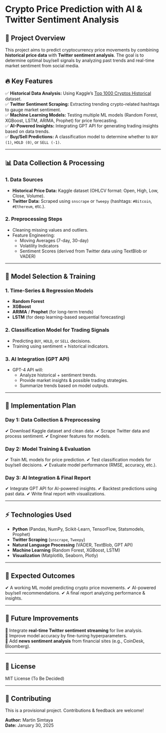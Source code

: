 # Crypto Price Prediction with AI & Twitter Sentiment Analysis

## 📌 Project Overview

This project aims to predict cryptocurrency price movements by combining **historical price data** with **Twitter sentiment analysis**. The goal is to determine optimal buy/sell signals by analyzing past trends and real-time market sentiment from social media.

## 🔥 Key Features

✅ **Historical Data Analysis:** Using Kaggle’s [Top 1000 Cryptos Historical](https://www.kaggle.com/datasets/ayushkhaire/top-1000-cryptos-historical/data) dataset.  
✅ **Twitter Sentiment Scraping:** Extracting trending crypto-related hashtags to gauge market sentiment.  
✅ **Machine Learning Models:** Testing multiple ML models (Random Forest, XGBoost, LSTM, ARIMA, Prophet) for price forecasting.  
✅ **AI-Powered Insights:** Integrating GPT API for generating trading insights based on data trends.  
✅ **Buy/Sell Predictions:** A classification model to determine whether to `BUY (1)`, `HOLD (0)`, or `SELL (-1)`.

---

## 📊 Data Collection & Processing

### **1. Data Sources**

- **Historical Price Data:** Kaggle dataset (OHLCV format: Open, High, Low, Close, Volume).
- **Twitter Data:** Scraped using `snscrape` or `Tweepy` (hashtags: `#Bitcoin`, `#Ethereum`, etc.).

### **2. Preprocessing Steps**

- Cleaning missing values and outliers.
- Feature Engineering:
  - Moving Averages (7-day, 30-day)
  - Volatility Indicators
  - Sentiment Scores (derived from Twitter data using TextBlob or VADER)

---

## 🧠 Model Selection & Training

### **1. Time-Series & Regression Models**

- **Random Forest**
- **XGBoost**
- **ARIMA** / **Prophet** (for long-term trends)
- **LSTM** (for deep learning-based sequential forecasting)

### **2. Classification Model for Trading Signals**

- Predicting `BUY`, `HOLD`, or `SELL` decisions.
- Training using sentiment + historical indicators.

### **3. AI Integration (GPT API)**

- GPT-4 API will:
  - Analyze historical + sentiment trends.
  - Provide market insights & possible trading strategies.
  - Summarize trends based on model outputs.

---

## 🚀 Implementation Plan

### **Day 1:** Data Collection & Preprocessing

✔ Download Kaggle dataset and clean data.
✔ Scrape Twitter data and process sentiment.
✔ Engineer features for models.

### **Day 2:** Model Training & Evaluation

✔ Train ML models for price prediction.
✔ Test classification models for buy/sell decisions.
✔ Evaluate model performance (RMSE, accuracy, etc.).

### **Day 3:** AI Integration & Final Report

✔ Integrate GPT API for AI-powered insights.
✔ Backtest predictions using past data.
✔ Write final report with visualizations.

---

## ⚡ Technologies Used

- **Python** (Pandas, NumPy, Scikit-Learn, TensorFlow, Statsmodels, Prophet)
- **Twitter Scraping** (`snscrape`, `Tweepy`)
- **Natural Language Processing** (VADER, TextBlob, GPT API)
- **Machine Learning** (Random Forest, XGBoost, LSTM)
- **Visualization** (Matplotlib, Seaborn, Plotly)

---

## 📌 Expected Outcomes

✔ A working ML model predicting crypto price movements.
✔ AI-powered buy/sell recommendations.
✔ A final report analyzing performance & insights.

---

## 📢 Future Improvements

🔹 Integrate **real-time Twitter sentiment streaming** for live analysis.  
🔹 Improve model accuracy by fine-tuning hyperparameters.  
🔹 Add **news sentiment analysis** from financial sites (e.g., CoinDesk, Bloomberg).

---

## 📜 License

MIT License (To Be Decided)

---

## 🤝 Contributing

This is a provisional project. Contributions & feedback are welcome!

**Author:** Martin Simtaya  
**Date:** January 30, 2025
